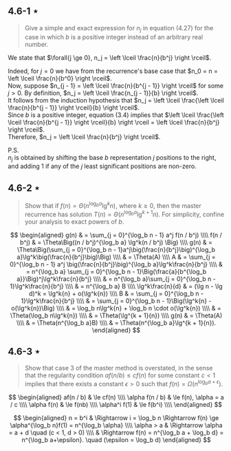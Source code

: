 ## 4.6-1 $\star$

> Give a simple and exact expression for $n_j$ in equation $\text{(4.27)}$ for the case in which $b$ is a positive integer instead of an arbitrary real number.

We state that $\forall{j \ge 0}, n_j = \left \lceil \frac{n}{b^j} \right \rceil$.  

Indeed, for $j=0$ we have from the recurrence's base case that $n_0 = n = \left \lceil \frac{n}{b^0} \right \rceil$.  
Now, suppose $n_{j - 1} = \left \lceil \frac{n}{b^{j - 1}}  \right \rceil$ for some $j > 0$. By definition, $n_j = \left \lceil \frac{n_{j - 1}}{b} \right \rceil$.  
It follows from the induction hypothesis that $n_j = \left \lceil \frac{\left \lceil \frac{n}{b^{j - 1}} \right \rceil}{b} \right \rceil$.  
Since $b$ is a positive integer, equation $(3.4)$ implies that $\left \lceil \frac{\left \lceil \frac{n}{b^{j - 1}} \right \rceil}{b} \right \rceil = \left \lceil \frac{n}{b^j} \right \rceil$.  
Therefore, $n_j = \left \lceil \frac{n}{b^j} \right \rceil$.

P.S.  
$n_j$ is obtained by shifting the base $b$ representation $j$ positions to the right, and adding $1$ if any of the $j$ least significant positions are non-zero.


## 4.6-2 $\star$

> Show that if $f(n) = \Theta(n^{\log_b a}\lg^k{n})$, where $k \ge 0$, then the master recurrence has solution $T(n) = \Theta(n^{\log_b a}\lg^{k + 1}n)$. For simplicity, confine your analysis to exact powers of $b$.

$$
\begin{aligned}
            g(n) & = \sum_{j = 0}^{\log_b n - 1} a^j f(n / b^j) \\\\
      f(n / b^j) & = \Theta\Big((n / b^j)^{\log_b a} \lg^k(n / b^j) \Big) \\\\
            g(n) & = \Theta\Big(\sum_{j = 0}^{\log_b n - 1}a^j\big(\frac{n}{b^j}\big)^{\log_b a}\lg^k\big(\frac{n}{b^j}\big)\Big) \\\\
                 & = \Theta(A) \\\\
               A & = \sum_{j = 0}^{\log_b n - 1} a^j \big(\frac{n}{b^j}\big)^{\log_b a}\lg^k\frac{n}{b^j} \\\\
                 & = n^{\log_b a} \sum_{j = 0}^{\log_b n - 1}\Big(\frac{a}{b^{\log_b a}}\Big)^j\lg^k\frac{n}{b^j} \\\\
                 & = n^{\log_b a}\sum_{j = 0}^{\log_b n - 1}\lg^k\frac{n}{b^j} \\\\
                 & = n^{\log_b a} B \\\\
\lg^k\frac{n}{d} & = (\lg n - \lg d)^k = \lg^k{n} + o(\lg^k{n}) \\\\
               B & = \sum_{j = 0}^{\log_b n - 1}\lg^k\frac{n}{b^j} \\\\
                 & = \sum_{j = 0}^{\log_b n - 1}\Big(\lg^k{n} - o(\lg^k{n})\Big) \\\\
                 & = \log_b n\lg^k{n} + \log_b n \cdot o(\lg^k{n}) \\\\
                 & = \Theta(\log_b n\lg^k{n}) \\\\
                 & = \Theta(\lg^{k + 1}{n}) \\\\
            g(n) & = \Theta(A) \\\\
                 & = \Theta(n^{\log_b a}B) \\\\
                 & = \Theta(n^{\log_b a}\lg^{k + 1}{n}).
\end{aligned}
$$

## 4.6-3 $\star$

> Show that case 3 of the master method is overstated, in the sense that the regularity condition $af(n / b) \le cf(n)$ for some constant $c < 1$ implies that there exists a constant $\epsilon > 0$ such that $f(n) = \Omega(n^{\log_b a + \epsilon})$.

$$
\begin{aligned}
      af(n / b) & \le cf(n) \\\\
\alpha f(n / b) & \le f(n), \alpha = a / c \\\\
  \alpha f(n)   & \le f(nb) \\\\
\alpha^i f(1)   & \le f(b^i) \\\\
\end{aligned}
$$

$$
\begin{aligned}
   n = b^i & \Rightarrow i = \log_b n \Rightarrow f(n) \ge \alpha^{\log_b n}f(1) = n^{\log_b \alpha} \\\\
\alpha > a & \Rightarrow \alpha = a + d \quad (c < 1, d > 0) \\\\
           & \Rightarrow f(n) = n^{\log_b a + \log_b d} = n^{\log_b a+\epsilon}. \quad (\epsilon = \log_b d)
\end{aligned}
$$
